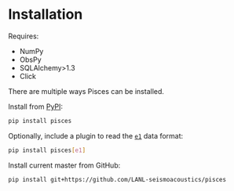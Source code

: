 
# Installation

Requires:

* NumPy
* ObsPy
* SQLAlchemy>1.3
* Click

There are multiple ways Pisces can be installed.

Install from [PyPI](https://pypi.python.org/pypi):
```bash
pip install pisces
```

Optionally, include a plugin to read the [`e1`](https://github.com/LANL-Seismoacoustics/e1) data format:
```bash
pip install pisces[e1]
```

Install current master from GitHub:
```bash
pip install git+https://github.com/LANL-seismoacoustics/pisces
```